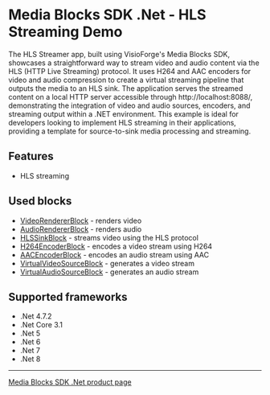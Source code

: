 # Media Blocks SDK .Net - HLS Streaming Demo

The HLS Streamer app, built using VisioForge's Media Blocks SDK, showcases a straightforward way to stream video and audio content via the HLS (HTTP Live Streaming) protocol. It uses H264 and AAC encoders for video and audio compression to create a virtual streaming pipeline that outputs the media to an HLS sink. The application serves the streamed content on a local HTTP server accessible through http://localhost:8088/, demonstrating the integration of video and audio sources, encoders, and streaming output within a .NET environment. This example is ideal for developers looking to implement HLS streaming in their applications, providing a template for source-to-sink media processing and streaming.

## Features

- HLS streaming

## Used blocks

- [VideoRendererBlock](https://www.visioforge.com/help/docs/dotnet/mediablocks/VideoRendering/) - renders video
- [AudioRendererBlock](https://www.visioforge.com/help/docs/dotnet/mediablocks/AudioRendering/) - renders audio
- [HLSSinkBlock](https://www.visioforge.com/help/docs/dotnet/mediablocks/Sinks/HLSSinkBlock/) - streams video using the HLS protocol
- [H264EncoderBlock](https://www.visioforge.com/help/docs/dotnet/mediablocks/VideoEncoders/H264EncoderBlock/) - encodes a video stream using H264
- [AACEncoderBlock](https://www.visioforge.com/help/docs/dotnet/mediablocks/AudioEncoders/AACEncoderBlock/) - encodes an audio stream using AAC
- [VirtualVideoSourceBlock](https://www.visioforge.com/help/docs/dotnet/mediablocks/Sources/VirtualVideoSourceBlock/) - generates a video stream
- [VirtualAudioSourceBlock](https://www.visioforge.com/help/docs/dotnet/mediablocks/Sources/VirtualAudioSourceBlock/) - generates an audio stream

## Supported frameworks

- .Net 4.7.2
- .Net Core 3.1
- .Net 5
- .Net 6
- .Net 7
- .Net 8

---

[Media Blocks SDK .Net product page](https://www.visioforge.com/media-blocks-sdk)

